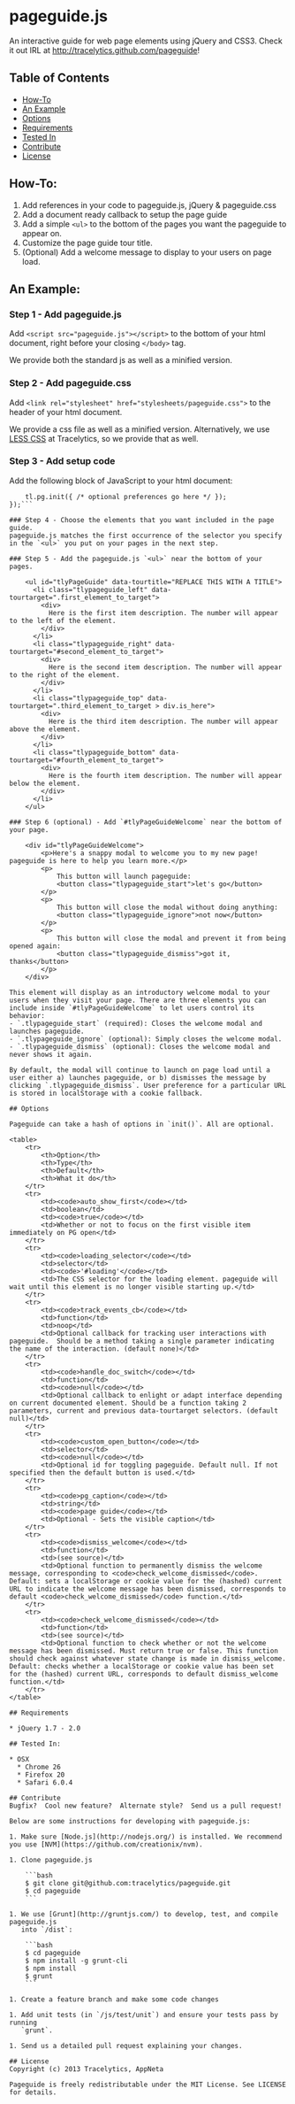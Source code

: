 pageguide.js
============

An interactive guide for web page elements using jQuery and CSS3. Check it out IRL at http://tracelytics.github.com/pageguide!

## Table of Contents
* [How-To](#how-to)
* [An Example](#an-example)
* [Options](#options)
* [Requirements](#requirements)
* [Tested In](#tested-in)
* [Contribute](#contribute)
* [License](#license)

## How-To:
1. Add references in your code to pageguide.js, jQuery & pageguide.css
2. Add a document ready callback to setup the page guide
3. Add a simple `<ul>` to the bottom of the pages you want the pageguide to appear on.
4. Customize the page guide tour title.
5. (Optional) Add a welcome message to display to your users on page load.

## An Example:

### Step 1 - Add pageguide.js

Add `<script src="pageguide.js"></script>` to the bottom of your html document, right before your closing `</body>` tag.

We provide both the standard js as well as a minified version.

### Step 2 - Add pageguide.css

Add `<link rel="stylesheet" href="stylesheets/pageguide.css">` to the header of your html document.

We provide a css file as well as a minified version. Alternatively, we use <a href="http://lesscss.org/" target="_blank">LESS CSS</a> at Tracelytics, so we provide that as well.

### Step 3 - Add setup code

Add the following block of JavaScript to your html document:

```$(document).ready(function() {
    tl.pg.init({ /* optional preferences go here */ });
});```

### Step 4 - Choose the elements that you want included in the page guide.
pageguide.js matches the first occurrence of the selector you specify in the `<ul>` you put on your pages in the next step.

### Step 5 - Add the pageguide.js `<ul>` near the bottom of your pages.

    <ul id="tlyPageGuide" data-tourtitle="REPLACE THIS WITH A TITLE">
      <li class="tlypageguide_left" data-tourtarget=".first_element_to_target">
        <div>
          Here is the first item description. The number will appear to the left of the element.
        </div>
      </li>
      <li class="tlypageguide_right" data-tourtarget="#second_element_to_target">
        <div>
          Here is the second item description. The number will appear to the right of the element.
        </div>
      </li>
      <li class="tlypageguide_top" data-tourtarget=".third_element_to_target > div.is_here">
        <div>
          Here is the third item description. The number will appear above the element.
        </div>
      </li>
      <li class="tlypageguide_bottom" data-tourtarget="#fourth_element_to_target">
        <div>
          Here is the fourth item description. The number will appear below the element.
        </div>
      </li>
    </ul>

### Step 6 (optional) - Add `#tlyPageGuideWelcome` near the bottom of your page.

    <div id="tlyPageGuideWelcome">
        <p>Here's a snappy modal to welcome you to my new page! pageguide is here to help you learn more.</p>
        <p>
            This button will launch pageguide:
            <button class="tlypageguide_start">let's go</button>
        </p>
        <p>
            This button will close the modal without doing anything:
            <button class="tlypageguide_ignore">not now</button>
        </p>
        <p>
            This button will close the modal and prevent it from being opened again:
            <button class="tlypageguide_dismiss">got it, thanks</button>
        </p>
    </div>

This element will display as an introductory welcome modal to your users when they visit your page. There are three elements you can include inside `#tlyPageGuideWelcome` to let users control its behavior:
- `.tlypageguide_start` (required): Closes the welcome modal and launches pageguide.
- `.tlypageguide_ignore` (optional): Simply closes the welcome modal.
- `.tlypageguide_dismiss` (optional): Closes the welcome modal and never shows it again.

By default, the modal will continue to launch on page load until a user either a) launches pageguide, or b) dismisses the message by clicking `.tlypageguide_dismiss`. User preference for a particular URL is stored in localStorage with a cookie fallback.

## Options

Pageguide can take a hash of options in `init()`. All are optional.

<table>
    <tr>
		<th>Option</th>
		<th>Type</th>
		<th>Default</th>
		<th>What it do</th>
	</tr>
	<tr>
		<td><code>auto_show_first</code></td>
		<td>boolean</td>
		<td><code>true</code></td>
		<td>Whether or not to focus on the first visible item immediately on PG open</td>
	</tr>
	<tr>
		<td><code>loading_selector</code></td>
		<td>selector</td>
		<td><code>'#loading'</code></td>
		<td>The CSS selector for the loading element. pageguide will wait until this element is no longer visible starting up.</td>
	</tr>
	<tr>
		<td><code>track_events_cb</code></td>
		<td>function</td>
		<td>noop</td>
		<td>Optional callback for tracking user interactions with pageguide.  Should be a method taking a single parameter indicating the name of the interaction. (default none)</td>
	</tr>
    <tr>
    	<td><code>handle_doc_switch</code></td>
		<td>function</td>
		<td><code>null</code></td>
		<td>Optional callback to enlight or adapt interface depending on current documented element. Should be a function taking 2 parameters, current and previous data-tourtarget selectors. (default null)</td>
	</tr>
    <tr>
    	<td><code>custom_open_button</code></td>
		<td>selector</td>
		<td><code>null</code></td>
		<td>Optional id for toggling pageguide. Default null. If not specified then the default button is used.</td>
	</tr>
    <tr>
    	<td><code>pg_caption</code></td>
		<td>string</td>
		<td><code>page guide</code></td>
		<td>Optional - Sets the visible caption</td>
	</tr>
    <tr>
    	<td><code>dismiss_welcome</code></td>
		<td>function</td>
		<td>(see source)</td>
		<td>Optional function to permanently dismiss the welcome message, corresponding to <code>check_welcome_dismissed</code>. Default: sets a localStorage or cookie value for the (hashed) current URL to indicate the welcome message has been dismissed, corresponds to default <code>check_welcome_dismissed</code> function.</td>
	</tr>
    <tr>
        <td><code>check_welcome_dismissed</code></td>
		<td>function</td>
		<td>(see source)</td>
		<td>Optional function to check whether or not the welcome message has been dismissed. Must return true or false. This function should check against whatever state change is made in dismiss_welcome. Default: checks whether a localStorage or cookie value has been set for the (hashed) current URL, corresponds to default dismiss_welcome function.</td>
	</tr>
</table>

## Requirements

* jQuery 1.7 - 2.0

## Tested In:

* OSX
  * Chrome 26
  * Firefox 20
  * Safari 6.0.4

## Contribute
Bugfix?  Cool new feature?  Alternate style?  Send us a pull request!

Below are some instructions for developing with pageguide.js:

1. Make sure [Node.js](http://nodejs.org/) is installed. We recommend you use [NVM](https://github.com/creationix/nvm).

1. Clone pageguide.js

    ```bash
    $ git clone git@github.com:tracelytics/pageguide.git
    $ cd pageguide
    ```

1. We use [Grunt](http://gruntjs.com/) to develop, test, and compile pageguide.js
   into `/dist`:

    ```bash
    $ cd pageguide
    $ npm install -g grunt-cli
    $ npm install
    $ grunt
    ```

1. Create a feature branch and make some code changes

1. Add unit tests (in `/js/test/unit`) and ensure your tests pass by running
   `grunt`.

1. Send us a detailed pull request explaining your changes.

## License
Copyright (c) 2013 Tracelytics, AppNeta

Pageguide is freely redistributable under the MIT License. See LICENSE for details.
